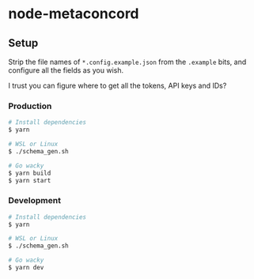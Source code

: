 # node-metaconcord

## Setup

Strip the file names of `*.config.example.json` from the `.example` bits, and configure all the fields as you wish.

I trust you can figure where to get all the tokens, API keys and IDs?

### Production

```bash
# Install dependencies
$ yarn

# WSL or Linux
$ ./schema_gen.sh

# Go wacky
$ yarn build
$ yarn start
```

### Development

```bash
# Install dependencies
$ yarn

# WSL or Linux
$ ./schema_gen.sh

# Go wacky
$ yarn dev
```
